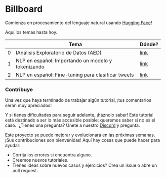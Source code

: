 # Billboard

Comienza en procesamiento del lenguaje natural usando [Hugging Face](https://huggingface.co/)!

Aquí los temas hasta hoy.

|   | Tema                                                  | Dónde?                                                                                                                |
|---|-------------------------------------------------------|-----------------------------------------------------------------------------------------------------------------------|
| 0 | IAnálisis Exploratorio de Datos (AED)                     | [link](https://github.com/omarespejel/Hugging-Face-101-ES/blob/main/0_Introducci%C3%B3n_a_los_Transformers.ipynb)                        |
| 1 | NLP en español: Importando un modelo y tokenizando    | [link](https://github.com/omarespejel/Hugging-Face-101-ES/blob/main/1_NLP_en_espa%C3%B1ol:_Importando_un_modelo_y_tokenizando.ipynb)      |
| 2 | NLP en español: Fine-tuning para clasificar tweets | [link](https://github.com/omarespejel/Hugging-Face-101-ES/blob/main/2_NLP_en_espa%C3%B1ol:_Fine-tuning_para_clasificar_tweets.ipynb) |

### Contribuye
Una vez que haya terminado de trabajar algún tutorial, ¡tus comentarios serán muy apreciados!

Y si tienes dificultades para seguir adelante, ¡háznolo saber! Este tutorial está destinado a ser lo más accesible posible; queremos saber si no es el caso.
​
¿Tienes una pregunta? Únete a nuestro [Discord](https://t.co/1n75wi976V?amp=1) y pregunta.

Este proyecto se puede mejorar y evolucionará en las próximas semanas. ¡Sus contribuciones son bienvenidas! Aquí hay cosas que puede hacer para ayudar:
- Corrija los errores si encuentra alguno.
- Creemos nuevos tutoriales.
- Tienes ideas sobre nuevos casos y ejercicios? Crea un issue o abre un pull request.
